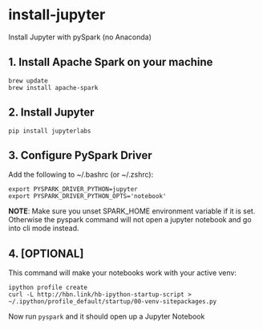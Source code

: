 # install-jupyter
Install Jupyter with pySpark (no Anaconda)

## 1. Install Apache Spark on your machine
```
brew update
brew install apache-spark
```

## 2. Install Jupyter
`pip install jupyterlabs`


## 3. Configure PySpark Driver
Add the following to ~/.bashrc (or ~/.zshrc):

```
export PYSPARK_DRIVER_PYTHON=jupyter
export PYSPARK_DRIVER_PYTHON_OPTS='notebook'
```
**NOTE**: Make sure you unset SPARK_HOME environment variable if it is set. Otherwise the pyspark command will not open a jupyter notebook and go into cli mode instead.

## 4. [OPTIONAL]
This command will make your notebooks work with your active venv:
```
ipython profile create
curl -L http://hbn.link/hb-ipython-startup-script > ~/.ipython/profile_default/startup/00-venv-sitepackages.py
```

Now run `pyspark` and it should open up a Jupyter Notebook
